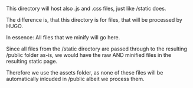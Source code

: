 This directory will host also .js and .css files, just like /static does.

The difference is, that this directory is for files, that will be processed by HUGO.

In essence: All files that we minify will go here.

Since all files from the /static directory are passed through to the resulting /public folder as-is,
we would have the raw AND minified files in the resulting static page.

Therefore we use the assets folder, as none of these files will be automatically inlcuded in /public
albeit we process them.
